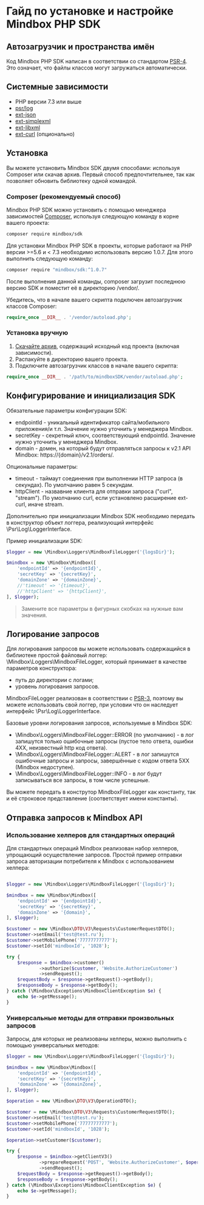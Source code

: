 # Гайд по установке и настройке Mindbox PHP SDK

## Автозагрузчик и пространства имён

Код Mindbox PHP SDK написан в соответствии со стандартом [PSR-4](https://www.php-fig.org/psr/psr-4/). Это означает, что файлы классов могут загружаться автоматически.

## Системные зависимости

* PHP версии 7.3 или выше
* [psr/log](https://github.com/php-fig/log)
* [ext-json](http://php.net/manual/ru/json.installation.php)
* [ext-simplexml](http://php.net/manual/ru/simplexml.installation.php)
* [ext-libxml](http://php.net/manual/ru/libxml.installation.php)
* [ext-curl](http://php.net/manual/ru/curl.installation.php) (опционально)

## Установка

Вы можете установить Mindbox SDK двумя способами: используя Composer или скачав архив. Первый способ предпочтительнее, так как позволяет обновить библиотеку одной командой.

### Composer (рекомендуемый способ)

Mindbox PHP SDK можно установить с помощью менеджера зависимостей [Composer](https://getcomposer.org/), используя следующую команду в корне вашего проекта:

```sh
composer require mindbox/sdk
```

Для установки Mindbox PHP SDK в проекты, которые работают на PHP версии >=5.6 и < 7.3 необходимо использовать версию 1.0.7. Для этого выполнить следующую команду:

```sh
composer require "mindbox/sdk:^1.0.7"

```

После выполнения данной команды, composer загрузит последнюю версию SDK и поместит её в директорию /vendor/.

Убедитесь, что в начале вашего скрипта подключен автозагрузчик классов Composer:

```php
require_once __DIR__ . '/vendor/autoload.php';
```

### Установка вручную

1. [Скачайте архив](https://github.com/mindbox-cloud/php-sdk/releases/download/1.1.3/php-sdk.zip), содержащий исходный код проекта (включая зависимости).
2. Распакуйте в директорию вашего проекта.
3. Подключите автозагрузчик классов в начале вашего скрипта:

```php
require_once __DIR__ . '/path/to/mindboxSDK/vendor/autoload.php';
```

## Конфигурирование и инициализация SDK

Обязательные параметры конфигурации SDK:
* endpointId - уникальный идентификатор сайта/мобильного приложения/и т.п. Значение нужно уточнить у менеджера Mindbox.
* secretKey - секретный ключ, соответствующий endpointId. Значение нужно уточнить у менеджера Mindbox.
* domain - домен, на который будут отправляться запросы к v2.1 API Mindbox: https://{domain}/v2.1/orders/.

Опциональные параметры:
* timeout - таймаут соединения при выполнении HTTP запроса (в секундах). По умолчанию равен 5 секундам.
* httpClient - назвавние клиента для отправки запроса ("curl", "stream"). По умолчанию curl, если установлено расширение ext-curl, иначе stream.

Дополнительно при инициализации Mindbox SDK необходимо передать в конструктор объект логгера, реализующий интерфейс \Psr\Log\LoggerInterface.

Пример инициализации SDK:

```php
$logger = new \Mindbox\Loggers\MindboxFileLogger('{logsDir}');

$mindbox = new \Mindbox\Mindbox([
    'endpointId' => '{endpointId}',
    'secretKey' => '{secretKey}',
    'domainZone' => '{domainZone}',
    //'timeout' => '{timeout}',
    //'httpClient' => '{httpClient}',
], $logger);
```

> Замените все параметры в фигурных скобках на нужные вам значения.

## Логирование запросов

Для логирования запросов вы можете использовать содержащийся в библиотеке простой файловый логгер: \Mindbox\Loggers\MindboxFileLogger, который принимает в качестве параметров конструктора:
  * путь до директории с логами;
  * уровень логирования запросов.
  
  MindboxFileLogger реализован в соответствии с [PSR-3](https://www.php-fig.org/psr/psr-3/), поэтому вы можете использовать свой логгер, при условии что он наследует интерфейс \Psr\Log\LoggerInterface.

Базовые уровни логирования запросов, используемые в Mindbox SDK:
* \Mindbox\Loggers\MindboxFileLogger::ERROR (по умолчанию) - в лог запишутся только ошибочные запросы (пустое тело ответа, ошибки 4XX, неизвестный http код ответа).
* \Mindbox\Loggers\MindboxFileLogger::ALERT - в лог запишутся ошибочные запросы и запросы, завершённые с кодом ответа 5XX (Mindbox недоступен).
* \Mindbox\Loggers\MindboxFileLogger::INFO - в лог будут записываться все запросы, в том числе успешные.

Вы можете передать в конструтор MindboxFileLogger как константу, так и её строковое представление (соответствует имени константы).

## Отправка запросов к Mindbox API

### Использование хелперов для стандартных операций

Для стандартных операций Mindbox реализован набор хелперов, упрощающий осуществление запросов.
Простой пример отправки запроса авторизации потребителя к Mindbox с использованием хелпера:

```php

$logger = new \Mindbox\Loggers\MindboxFileLogger('{logsDir}');

$mindbox = new \Mindbox\Mindbox([
    'endpointId' => '{endpointId}',
    'secretKey' => '{secretKey}',
    'domainZone' => '{domain}',
], $logger);

$customer = new \Mindbox\DTO\V3\Requests\CustomerRequestDTO();
$customer->setEmail('test@test.ru');
$customer->setMobilePhone('77777777777');
$customer->setId('mindboxId', '1028');

try {
    $response = $mindbox->customer()
            ->authorize($customer, 'Website.AuthorizeCustomer')
            ->sendRequest();
    $requestBody = $response->getRequest()->getBody();
    $responseBody = $response->getBody();
} catch (\Mindbox\Exceptions\MindboxClientException $e) {
    echo $e->getMessage();
}
```

### Универсальные методы для отправки произвольных запросов

Запросы, для которых не реализованы хелперы, можно выполнить с помощью универсальных методов:

```php
$logger = new \Mindbox\Loggers\MindboxFileLogger('{logsDir}');

$mindbox = new \Mindbox\Mindbox([
    'endpointId' => '{endpointId}',
    'secretKey' => '{secretKey}',
    'domainZone' => '{domainZone}',
], $logger);

$operation = new \Mindbox\DTO\V3\OperationDTO();

$customer = new \Mindbox\DTO\V3\Requests\CustomerRequestDTO();
$customer->setEmail('test@test.ru');
$customer->setMobilePhone('77777777777');
$customer->setId('mindboxId', '1028');

$operation->setCustomer($customer);

try {
    $response = $mindbox->getClientV3()
            ->prepareRequest('POST', 'Website.AuthorizeCustomer', $operation, '', [], false)
            ->sendRequest();
    $requestBody = $response->getRequest()->getBody();
    $responseBody = $response->getBody();
} catch (\Mindbox\Exceptions\MindboxClientException $e) {
    echo $e->getMessage();
}
```